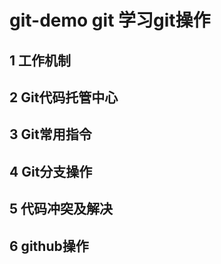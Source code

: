 # git-demo git 学习git操作
## 1 工作机制


## 2 Git代码托管中心

## 3 Git常用指令

## 4 Git分支操作

## 5 代码冲突及解决

## 6 github操作

